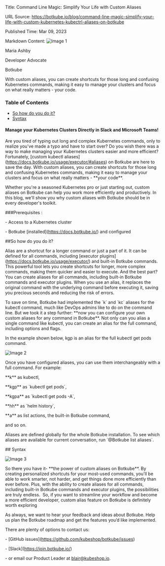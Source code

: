 Title: Command Line Magic: Simplify Your Life with Custom Aliases

URL Source: https://botkube.io/blog/command-line-magic-simplify-your-life-with-custom-kubernetes-kubectrl-aliases-on-botkube

Published Time: Mar 09, 2023

Markdown Content:
![Image 1](https://assets-global.website-files.com/634fabb21508d6c9db9bc46f/6408ed63e5b48fed17e54625_SE6Pjp9PW9TaOwePHJXRaxaLQgYdT2HX_5PYASmvIx8.jpeg)

Maria Ashby

Developer Advocate

Botkube

With custom aliases, you can create shortcuts for those long and confusing Kubernetes commands, making it easy to manage your clusters and focus on what really matters - your code.

### Table of Contents

*   [So how do you do it?](#so-how-do-you-do-it--2)
*   [Syntax](#syntax-2)

#### Manage your Kubernetes Clusters Directly in Slack and Microsoft Teams!

Are you tired of typing out long and complex Kubernetes commands, only to realize you've made a typo and have to start over? Do you wish there was a way to make managing your Kubernetes clusters easier and more efficient? Fortunately, \[custom kubectl aliases\](https://docs.botkube.io/usage/executor/#aliases) on Botkube are here to save the day. With custom aliases, you can create shortcuts for those long and confusing Kubernetes commands, making it easy to manage your clusters and focus on what really matters - \*\*your code\*\*.

Whether you're a seasoned Kubernetes pro or just starting out, custom aliases on Botkube can help you work more efficiently and productively. In this blog, we'll show you why custom aliases with Botkube should be in every developer's toolkit.

###Prerequisites :

\- Access to a Kubernetes cluster

\- Botkube \[installed\](https://docs.botkube.io/) and configured

##So how do you do it?

Alias are a shortcut for a longer command or just a part of it. It can be defined for all commands, including \[executor plugins\](https://docs.botkube.io/usage/executor/) and built-in Botkube commands. This powerful tool lets you create shortcuts for longer, more complex commands, making them quicker and easier to execute. And the best part? You can create aliases for all commands, including built-in Botkube commands and executor plugins. When you use an alias, it replaces the original command with the underlying command before executing it, saving you precious seconds and reducing the risk of errors.

To save on time, Botkube had implemented the \`k\` and \`kc\` aliases for the kubectl command, much like DevOps admins like to do on the command line. But we took it a step further: \*\*now you can configure your own custom aliases for any command in Botkube\*\*. Not only can you alias a single command like kubectl, you can create an alias for the full command, including options and flags.

In the example shown below, kgp is an alias for the full kubectl get pods command.

![Image 2](https://assets-global.website-files.com/634fabb21508d6c9db9bc46f/6408ec7df6773520fc340602_sLERrE-WA2Iv0EldUqYb-eeTU_dmKcSc9eK3k6ryJguJX8MuZyReFo14bHFCWumC846c87NEyVpyjLs3bJBImbK_aF_0iH4k6JCgoQHl0hrLRWzBdnZ5Y8Hg8AMICY4tRhyP06K9v539W8TuW9mTvvY.png)

Once you have configured aliases, you can use them interchangeably with a full command. For example:

\*\*k\*\* as kubectl,

\*\*kgp\*\* as \`kubectl get pods\`,

\*\*kgpa\*\* as \`kubectl get pods -A\`,

\*\*hh\*\* as \`helm history\`,

\*\*a\*\* as list actions, the built-in Botkube command,

and so on.

Aliases are defined globally for the whole Botkube installation. To see which aliases are available for current conversation, run \`@Botkube list aliases\`.

\## Syntax

![Image 3](https://assets-global.website-files.com/634fabb21508d6c9db9bc46f/642d8fd3d44f31b2f4b28059_Screenshot%202023-04-05%20at%208.11.31%20AM.png)

So there you have it- \*\*the power of custom aliases on Botkube\*\*. By creating personalized shortcuts for your most-used commands, you'll be able to work smarter, not harder, and get things done more efficiently than ever before. Plus, with the ability to create aliases for all commands, including built-in Botkube commands and executor plugins, the possibilities are truly endless.  So, if you want to streamline your workflow and become a more efficient developer, custom alias feature on Botkube is definitely worth exploring

As always, we want to hear your feedback and ideas about Botkube. Help us plan the Botkube roadmap and get the features you’d like implemented.

There are plenty of options to contact us:

\- \[GitHub issues\](https://github.com/kubeshop/botkube/issues)

\- \[Slack\](https://join.botkube.io/)

\- or email our Product Leader at blair@kubeshop.io.
